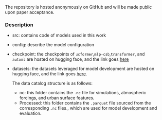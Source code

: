 The repository is hosted anonymously on GitHub and will be made public upon paper acceptance.

### Description

- src: contains code of models used in this work
- config: describe the model configuration
- checkpoint: the checkpoints of `ucformer`,`mlp-csb`,`transformer`, and `automl` are hosted on hugging face, and the link goes [here](https://huggingface.co/XiGuaaa/ucformer)

- datasets: the datasets leveraged for model development are hosted on hugging face, and the link goes [here](https://huggingface.co/datasets/XiGuaaa/ucformer_dataset).

    The data catalog structure is as follows:

    - nc: this folder contains the `.nc` file for simulations, atmospheric forcings, and urban surface features.
    - Processed: this folder contains the `.parquet` file sourced from the corresponding `.nc` files., which are used for model development and evaluation.

